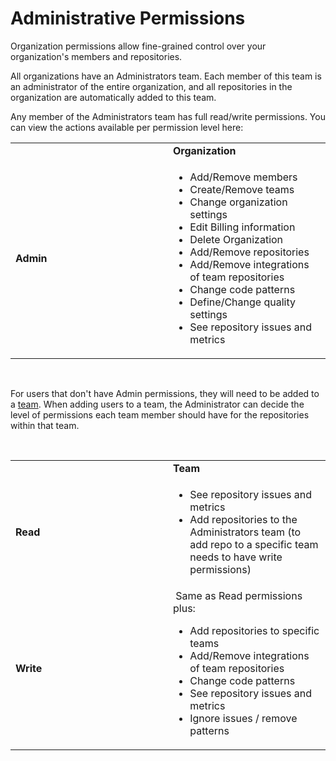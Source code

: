 # Administrative Permissions

Organization permissions allow fine-grained control over your
organization's members and repositories.

All organizations have an Administrators team. Each member of this team
is an administrator of the entire organization, and all repositories in
the organization are automatically added to this team.

Any member of the Administrators team has full read/write
permissions. You can view the actions available per permission level
here:

<table>
<colgroup>
<col style="width: 50%" />
<col style="width: 50%" />
</colgroup>
<tbody>
<tr class="odd">
<td> </td>
<td><strong>Organization</strong></td>
</tr>
<tr class="even">
<td><strong>Admin</strong></td>
<td><ul>
<li>Add/Remove members</li>
<li>Create/Remove teams</li>
<li>Change organization settings</li>
<li>Edit Billing information</li>
<li>Delete Organization</li>
<li>Add/Remove repositories</li>
<li>Add/Remove integrations of team repositories</li>
<li>Change code patterns</li>
<li>Define/Change quality settings</li>
<li>See repository issues and metrics</li>
</ul></td>
</tr>
</tbody>
</table>

 

For users that don't have Admin permissions, they will need to be added
to a [team](https://support.codacy.com/hc/en-us/articles/360009340553).
When adding users to a team, the Administrator can decide the level of
permissions each team member should have for the repositories within
that team. 

 

<table>
<colgroup>
<col style="width: 50%" />
<col style="width: 50%" />
</colgroup>
<tbody>
<tr class="odd">
<td> </td>
<td><strong>Team</strong></td>
</tr>
<tr class="even">
<td><strong>Read</strong></td>
<td><ul>
<li>See repository issues and metrics</li>
<li>Add repositories to the Administrators team (to add repo to a specific team needs to have write permissions)</li>
</ul></td>
</tr>
<tr class="odd">
<td><strong>Write</strong></td>
<td> Same as Read permissions plus: 
<ul>
<li>Add repositories to specific teams</li>
<li>Add/Remove integrations of team repositories</li>
<li>Change code patterns</li>
<li>See repository issues and metrics</li>
<li>Ignore issues / remove patterns</li>
</ul></td>
</tr>
</tbody>
</table>

 
